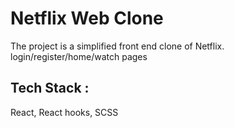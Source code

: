 # Netflix Web Clone
The project is a simplified front end clone of Netflix. login/register/home/watch pages

## Tech Stack :
React, React hooks, SCSS 
